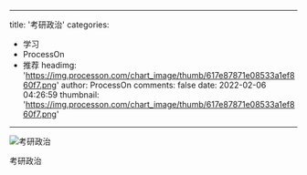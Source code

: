 
---
title: '考研政治'
categories: 
 - 学习
 - ProcessOn
 - 推荐
headimg: 'https://img.processon.com/chart_image/thumb/617e87871e08533a1ef860f7.png'
author: ProcessOn
comments: false
date: 2022-02-06 04:26:59
thumbnail: 'https://img.processon.com/chart_image/thumb/617e87871e08533a1ef860f7.png'
---

<div>   
<img class="thumb" alt="考研政治" src="https://img.processon.com/chart_image/thumb/617e87871e08533a1ef860f7.png" referrerpolicy="no-referrer">
<p>考研政治</p>  
</div>
            